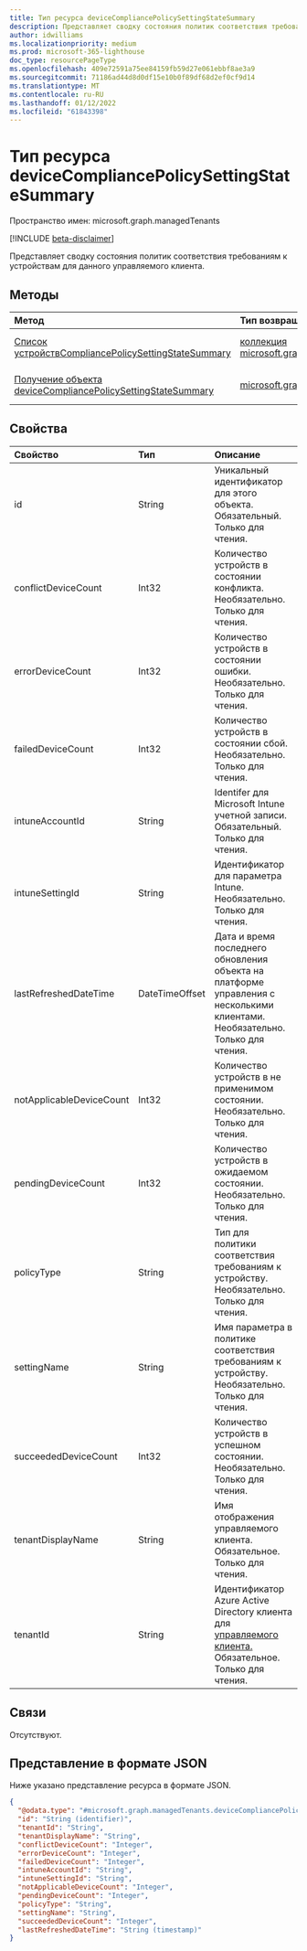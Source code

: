 ```yaml
---
title: Тип ресурса deviceCompliancePolicySettingStateSummary
description: Представляет сводку состояния политик соответствия требованиям к устройствам для данного управляемого клиента.
author: idwilliams
ms.localizationpriority: medium
ms.prod: microsoft-365-lighthouse
doc_type: resourcePageType
ms.openlocfilehash: 409e72591a75ee84159fb59d27e061ebbf8ae3a9
ms.sourcegitcommit: 71186ad44d8d0df15e10b0f89df68d2ef0cf9d14
ms.translationtype: MT
ms.contentlocale: ru-RU
ms.lasthandoff: 01/12/2022
ms.locfileid: "61843398"
---
```

# <a name="devicecompliancepolicysettingstatesummary-resource-type"></a>Тип ресурса deviceCompliancePolicySettingStateSummary

Пространство имен: microsoft.graph.managedTenants

[!INCLUDE [beta-disclaimer](../../includes/beta-disclaimer.md)]

Представляет сводку состояния политик соответствия требованиям к устройствам для данного управляемого клиента.

## <a name="methods"></a>Методы
|Метод|Тип возвращаемых данных|Описание|
|:---|:---|:---|
|[Список устройствCompliancePolicySettingStateSummary](../api/managedtenants-managedtenant-list-devicecompliancepolicysettingstatesummary.md)|[коллекция microsoft.graph.managedTenants.deviceCompliancePolicySettingStateSummary](../resources/managedtenants-devicecompliancepolicysettingstatesummary.md)|Получите список объектов [deviceCompliancePolicySettingStateSummary](../resources/managedtenants-devicecompliancepolicysettingstatesummary.md) и их свойств.|
|[Получение объекта deviceCompliancePolicySettingStateSummary](../api/managedtenants-devicecompliancepolicysettingstatesummary-get.md)|[microsoft.graph.managedTenants.deviceCompliancePolicySettingStateSummary](../resources/managedtenants-devicecompliancepolicysettingstatesummary.md)|Ознакомьтесь с свойствами и отношениями [объекта deviceCompliancePolicySettingStateSummary.](../resources/managedtenants-devicecompliancepolicysettingstatesummary.md)|

## <a name="properties"></a>Свойства
|Свойство|Тип|Описание|
|:---|:---|:---|
|id|String|Уникальный идентификатор для этого объекта. Обязательный. Только для чтения.|
|conflictDeviceCount|Int32|Количество устройств в состоянии конфликта. Необязательно. Только для чтения.|
|errorDeviceCount|Int32|Количество устройств в состоянии ошибки. Необязательно. Только для чтения.|
|failedDeviceCount|Int32|Количество устройств в состоянии сбой. Необязательно. Только для чтения.|
|intuneAccountId|String|Identifer для Microsoft Intune учетной записи. Обязательный. Только для чтения.|
|intuneSettingId|String|Идентификатор для параметра Intune. Необязательно. Только для чтения.|
|lastRefreshedDateTime|DateTimeOffset|Дата и время последнего обновления объекта на платформе управления с несколькими клиентами. Необязательно. Только для чтения.|
|notApplicableDeviceCount|Int32|Количество устройств в не применимом состоянии. Необязательно. Только для чтения.|
|pendingDeviceCount|Int32|Количество устройств в ожидаемом состоянии. Необязательно. Только для чтения.|
|policyType|String|Тип для политики соответствия требованиям к устройству. Необязательно. Только для чтения.|
|settingName|String|Имя параметра в политике соответствия требованиям к устройству. Необязательно. Только для чтения.|
|succeededDeviceCount|Int32|Количество устройств в успешном состоянии. Необязательно. Только для чтения.|
|tenantDisplayName|String|Имя отображения управляемого клиента. Обязательное. Только для чтения.|
|tenantId|String|Идентификатор Azure Active Directory клиента для [управляемого клиента.](../resources/managedtenants-tenant.md) Обязательное. Только для чтения.|

## <a name="relationships"></a>Связи
Отсутствуют.

## <a name="json-representation"></a>Представление в формате JSON
Ниже указано представление ресурса в формате JSON.
<!-- {
  "blockType": "resource",
  "keyProperty": "id",
  "@odata.type": "microsoft.graph.managedTenants.deviceCompliancePolicySettingStateSummary",
  "baseType": "microsoft.graph.entity",
  "openType": true
}
-->
``` json
{
  "@odata.type": "#microsoft.graph.managedTenants.deviceCompliancePolicySettingStateSummary",
  "id": "String (identifier)",
  "tenantId": "String",
  "tenantDisplayName": "String",
  "conflictDeviceCount": "Integer",
  "errorDeviceCount": "Integer",
  "failedDeviceCount": "Integer",
  "intuneAccountId": "String",
  "intuneSettingId": "String",
  "notApplicableDeviceCount": "Integer",
  "pendingDeviceCount": "Integer",
  "policyType": "String",
  "settingName": "String",
  "succeededDeviceCount": "Integer",
  "lastRefreshedDateTime": "String (timestamp)"
}
```
